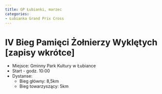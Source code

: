 ```yaml
---
title: GP Łubianki, marzec
categories:
- Łubianka Grand Prix Cross
---
```


# IV Bieg Pamięci Żołnierzy Wyklętych [zapisy wkrótce]

* Miejsce: Gminny Park Kultury w Łubiance
* Start - godz. 10:00
* Dystanse:
  * Bieg główny: 8,5km
  * Bieg towarzyszący: 5km
